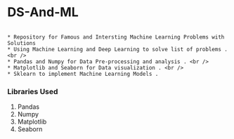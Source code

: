 # DS-And-ML

```
   
* Repository for Famous and Intersting Machine Learning Problems with Solutions
* Using Machine Learning and Deep Learning to solve list of problems .<br />
* Pandas and Numpy for Data Pre-processing and analysis . <br />
* Matplotlib and Seaborn for Data visualization . <br />
* Sklearn to implement Machine Learning Models . 
```

### Libraries Used
1) Pandas
2) Numpy
3) Matplotlib
4) Seaborn


